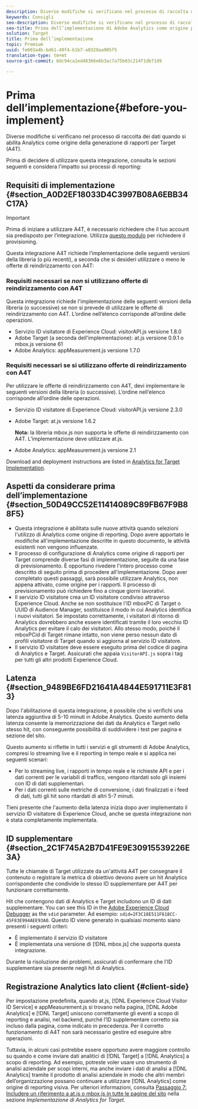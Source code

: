 ```yaml
---
description: Diverse modifiche si verificano nel processo di raccolta dei dati quando si abilita Analytics come origine della generazione di rapporti per Target (A4T).
keywords: Consigli
seo-description: Diverse modifiche si verificano nel processo di raccolta dei dati quando si abilita Analytics come origine della generazione di rapporti per Target (A4T).
seo-title: Prima dell’implementazione di Adobe Analytics come origine per la generazione di rapporti per Adobe Target (A4T)
solution: Target
title: Prima dell’implementazione
topic: Premium
uuid: fe603a4b-bd61-49f4-b1b7-a0329aa905f5
translation-type: tm+mt
source-git-commit: 8dc94ca1ed48366e6b3ac7a75b03c214f1db71d9

---
```



# Prima dell’implementazione{#before-you-implement}

Diverse modifiche si verificano nel processo di raccolta dei dati quando si abilita Analytics come origine della generazione di rapporti per Target (A4T).

Prima di decidere di utilizzare questa integrazione, consulta le sezioni seguenti e considera l'impatto sui processi di reporting:

## Requisiti di implementazione {#section_A0D2EF18033D4C3997B08A6EBB34C17A}

>[!IMPORTANT]
>
>Prima di iniziare a utilizzare A4T, è necessario richiedere che il tuo account sia predisposto per l’integrazione. Utilizza [questo modulo](https://www.adobe.com/go/audiences) per richiedere il provisioning.

Questa integrazione A4T richiede l’implementazione delle seguenti versioni della libreria (o più recenti), a seconda che si desideri utilizzare o meno le offerte di reindirizzamento con A4T:

### Requisiti necessari se *non* si utilizzano offerte di reindirizzamento con A4T

Questa integrazione richiede l'implementazione delle seguenti versioni della libreria (o successive) se non si prevede di utilizzare le offerte di reindirizzamento con A4T. L’ordine nell’elenco corrisponde all’ordine delle operazioni.

* Servizio ID visitatore di Experience Cloud: visitorAPI.js versione 1.8.0
* Adobe Target (a seconda dell'implementazione): at.js versione 0.9.1 o mbox.js versione 61
* Adobe Analytics: appMeasurement.js versione 1.7.0

### Requisiti necessari se si utilizzano offerte di reindirizzamento con A4T

Per utilizzare le offerte di reindirizzamento con A4T, devi implementare le seguenti versioni della libreria (o successive). L’ordine nell’elenco corrisponde all’ordine delle operazioni.

* Servizio ID visitatore di Experience Cloud: visitorAPI.js versione 2.3.0
* Adobe Target: at.js versione 1.6.2

   **Nota:** la libreria mbox.js non supporta le offerte di reindirizzamento con A4T. L’implementazione deve utilizzare at.js.

* Adobe Analytics: appMeasurement.js versione 2.1

Download and deployment instructions are listed in [Analytics for Target Implementation](/help/c-integrating-target-with-mac/a4t/a4timplementation.md).

## Aspetti da considerare prima dell’implementazione {#section_50D49CC52E11414089C89FB67F9B88F5}

* Questa integrazione è abilitata sulle nuove attività quando selezioni l'utilizzo di Analytics come origine di reporting. Dopo avere apportato le modifiche all'implementazione descritte in questo documento, le attività esistenti non vengono influenzate.
* Il processo di configurazione di Analytics come origine di rapporti per Target comprende diverse fasi di implementazione, seguite da una fase di previsionamento. È opportuno rivedere l'intero processo come descritto di seguito prima di procedere all'implementazione. Dopo aver completato questi passaggi, sarà possibile utilizzare Analytics, non appena attivato, come origine per i rapporti. Il processo di previsionamento può richiedere fino a cinque giorni lavorativi.
* Il servizio ID visitatore crea un ID visitatore condiviso attraverso Experience Cloud. Anche se non sostituisce l'ID mboxPC di Target o UUID di Audience Manager, sostituisce il modo in cui Analytics identifica i nuovi visitatori. Se impostato correttamente, i visitatori di ritorno di Analytics dovrebbero anche essere identificati tramite il loro vecchio ID Analytics per evitare il calo dei visitatori. Allo stesso modo, poiché il mboxPCid di Target rimane intatto, non viene perso nessun dato di profili visitatore di Target quando si aggiorna al servizio ID visitatore.
* Il servizio ID visitatore deve essere eseguito prima del codice di pagina di Analytics e Target. Assicurati che appaia `VisitorAPI.js` sopra i tag per tutti gli altri prodotti Experience Cloud.

## Latenza {#section_9489BE6FD21641A4844E591711E3F813}

Dopo l'abilitazione di questa integrazione, è possibile che si verifichi una latenza aggiuntiva di 5-10 minuti in Adobe Analytics. Questo aumento della latenza consente la memorizzazione dei dati da Analytics e Target nello stesso hit, con conseguente possibilità di suddividere i test per pagina e sezione del sito.

Questo aumento si riflette in tutti i servizi e gli strumenti di Adobe Analytics, compresi lo streaming live e il reporting in tempo reale e si applica nei seguenti scenari:

* Per lo streaming live, i rapporti in tempo reale e le richieste API e per i dati correnti per le variabili di traffico, vengono ritardati solo gli insiemi con ID di dati supplementari.
* Per i dati correnti sulle metriche di conversione, i dati finalizzati e i feed di dati, tutti gli hit sono ritardati di altri 5-7 minuti.

Tieni presente che l'aumento della latenza inizia dopo aver implementato il servizio ID visitatore di Experience Cloud, anche se questa integrazione non è stata completamente implementata.

## ID supplementare {#section_2C1F745A2B7D41FE9E30915539226E3A}

Tutte le chiamate di Target utilizzate da un'attività A4T per consegnare il contenuto o registrare la metrica di obiettivo devono avere un hit Analytics corrispondente che condivide lo stesso ID supplementare per A4T per funzionare correttamente.

Hit che contengono dati di Analytics e Target includono un ID di dati supplementare. You can see this ID in the [Adobe Experience Cloud Debugger](https://docs.adobe.com/content/help/en/debugger/using/experience-cloud-debugger.html) as the `sdid` parameter. Ad esempio: `sdid=2F3C18E511F618CC-45F83E994AEE93A0`. Questo ID viene generato in qualsiasi momento siano presenti i seguenti criteri:

* È implementato il servizio ID visitatore
* È implementata una versione di [!DNL mbox.js] che supporta questa integrazione.

Durante la risoluzione dei problemi, assicurati di confermare che l'ID supplementare sia presente negli hit di Analytics.

## Registrazione Analytics lato client {#client-side}

Per impostazione predefinita, quando at.js, [!DNL Experience Cloud Visitor ID Service] e appMeasurement.js si trovano nella pagina, [!DNL Adobe Analytics] e [!DNL Target] uniscono correttamente gli eventi a scopo di reporting e analisi, nel backend, purché l’ID supplementare corretto sia incluso dalla pagina, come indicato in precedenza. Per il corretto funzionamento di A4T non sarà necessario gestire ed eseguire altre operazioni.

Tuttavia, in alcuni casi potrebbe essere opportuno avere maggiore controllo su quando e come inviare dati analitici di [!DNL Target] a [!DNL Analytics] a scopo di reporting. Ad esempio, potreste voler usare uno strumento di analisi aziendale per scopi interni, ma anche inviare i dati di analisi a [!DNL Analytics] tramite il prodotto di analisi aziendale in modo che altri membri dell’organizzazione possano continuare a utilizzare [!DNL Analytics] come origine di reporting visiva. Per ulteriori informazioni, consulta [Passaggio 7: Includere un riferimento a at.js o mbox.js in tutte le pagine del sito](/help/c-integrating-target-with-mac/a4t/a4timplementation.md#step7) nella sezione *Implementazione di Analytics for Target*.
